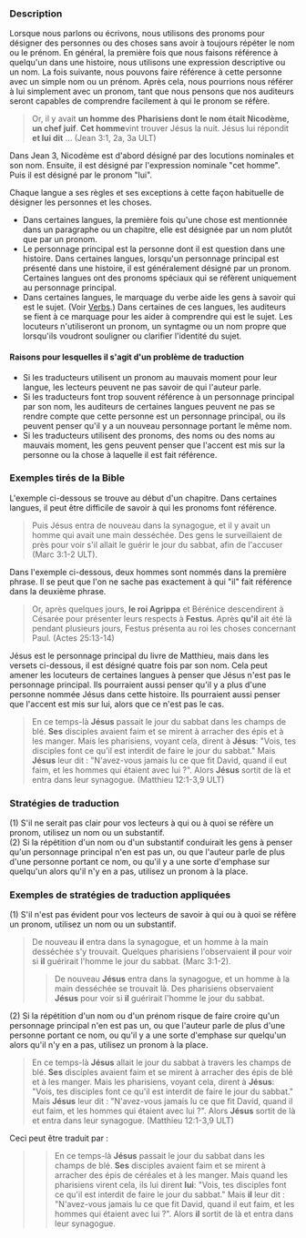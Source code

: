 ### Description

Lorsque nous parlons ou écrivons, nous utilisons des pronoms pour désigner des personnes ou des choses sans avoir à toujours répéter le nom ou le prénom. En général, la première fois que nous faisons référence à quelqu'un dans une histoire, nous utilisons une expression descriptive ou un nom. La fois suivante, nous pouvons faire référence à cette personne avec un simple nom ou un prénom. Après cela, nous pourrions nous référer à lui simplement avec un pronom, tant que nous pensons que nos auditeurs seront capables de comprendre facilement à qui le pronom se réfère.

> Or, il y avait **un homme des** **Pharisiens dont le nom était Nicodème, un chef juif**. **Cet homme**vint trouver Jésus la nuit. Jésus lui répondit **et lui dit** ... (Jean 3:1, 2a, 3a ULT)

Dans Jean 3, Nicodème est d'abord désigné par des locutions nominales et son nom. Ensuite, il est désigné par l'expression nominale "cet homme". Puis il est désigné par le pronom "lui".

Chaque langue a ses règles et ses exceptions à cette façon habituelle de désigner les personnes et les choses.

* Dans certaines langues, la première fois qu'une chose est mentionnée dans un paragraphe ou un chapitre, elle est désignée par un nom plutôt que par un pronom.
* Le personnage principal est la personne dont il est question dans une histoire. Dans certaines langues, lorsqu'un personnage principal est présenté dans une histoire, il est généralement désigné par un pronom. Certaines langues ont des pronoms spéciaux qui se réfèrent uniquement au personnage principal.
* Dans certaines langues, le marquage du verbe aide les gens à savoir qui est le sujet. (Voir [Verbs](../figs-verbs/01.md).) Dans certaines de ces langues, les auditeurs se fient à ce marquage pour les aider à comprendre qui est le sujet. Les locuteurs n'utiliseront un pronom, un syntagme ou un nom propre que lorsqu'ils voudront souligner ou clarifier l'identité du sujet.

#### Raisons pour lesquelles il s'agit d'un problème de traduction

* Si les traducteurs utilisent un pronom au mauvais moment pour leur langue, les lecteurs peuvent ne pas savoir de qui l'auteur parle.
* Si les traducteurs font trop souvent référence à un personnage principal par son nom, les auditeurs de certaines langues peuvent ne pas se rendre compte que cette personne est un personnage principal, ou ils peuvent penser qu'il y a un nouveau personnage portant le même nom.
* Si les traducteurs utilisent des pronoms, des noms ou des noms au mauvais moment, les gens peuvent penser que l'accent est mis sur la personne ou la chose à laquelle il est fait référence.

### Exemples tirés de la Bible

L'exemple ci-dessous se trouve au début d'un chapitre. Dans certaines langues, il peut être difficile de savoir à qui les pronoms font référence.

> Puis Jésus entra de nouveau dans la synagogue, et il y avait un homme qui avait une main desséchée. Des gens le surveillaient de près pour voir s'il allait le guérir le jour du sabbat, afin de l'accuser (Marc 3:1-2 ULT).

Dans l'exemple ci-dessous, deux hommes sont nommés dans la première phrase. Il se peut que l'on ne sache pas exactement à qui "il" fait référence dans la deuxième phrase.

> Or, après quelques jours, **le roi Agrippa** et Bérénice descendirent à Césarée pour présenter leurs respects à **Festus**. Après **qu'il** ait été là pendant plusieurs jours, Festus présenta au roi les choses concernant Paul. (Actes 25:13-14)

Jésus est le personnage principal du livre de Matthieu, mais dans les versets ci-dessous, il est désigné quatre fois par son nom. Cela peut amener les locuteurs de certaines langues à penser que Jésus n'est pas le personnage principal. Ils pourraient aussi penser qu'il y a plus d'une personne nommée Jésus dans cette histoire. Ils pourraient aussi penser que l'accent est mis sur lui, alors que ce n'est pas le cas.

> En ce temps-là **Jésus** passait le jour du sabbat dans les champs de blé. **Ses** disciples avaient faim et se mirent à arracher des épis et à les manger. Mais les pharisiens, voyant cela, dirent à **Jésus**: "Vois, tes disciples font ce qu'il est interdit de faire le jour du sabbat." Mais **Jésus** leur dit : "N'avez-vous jamais lu ce que fit David, quand il eut faim, et les hommes qui étaient avec lui ?". Alors **Jésus** sortit de là et entra dans leur synagogue. (Matthieu 12:1-3,9 ULT)

### Stratégies de traduction

(1) S'il ne serait pas clair pour vos lecteurs à qui ou à quoi se réfère un pronom, utilisez un nom ou un substantif.<br>
(2) Si la répétition d'un nom ou d'un substantif conduirait les gens à penser qu'un personnage principal n'en est pas un, ou que l'auteur parle de plus d'une personne portant ce nom, ou qu'il y a une sorte d'emphase sur quelqu'un alors qu'il n'y en a pas, utilisez un pronom à la place.

### Exemples de stratégies de traduction appliquées

(1) S'il n'est pas évident pour vos lecteurs de savoir à qui ou à quoi se réfère un pronom, utilisez un nom ou un substantif.

> De nouveau **il** entra dans la synagogue, et un homme à la main desséchée s'y trouvait. Quelques pharisiens l'observaient **il** pour voir si **il** guérirait l'homme le jour du sabbat. (Marc 3:1-2).
>
> > De nouveau **Jésus** entra dans la synagogue, et un homme à la main desséchée se trouvait là. Des pharisiens observaient **Jésus** pour voir si **il** guérirait l'homme le jour du sabbat.

(2) Si la répétition d'un nom ou d'un prénom risque de faire croire qu'un personnage principal n'en est pas un, ou que l'auteur parle de plus d'une personne portant ce nom, ou qu'il y a une sorte d'emphase sur quelqu'un alors qu'il n'y en a pas, utilisez un pronom à la place.

> En ce temps-là **Jésus** allait le jour du sabbat à travers les champs de blé. **Ses** disciples avaient faim et se mirent à arracher des épis de blé et à les manger. Mais les pharisiens, voyant cela, dirent à **Jésus**: "Vois, tes disciples font ce qu'il est interdit de faire le jour du sabbat." Mais **Jésus** leur dit : "N'avez-vous jamais lu ce que fit David, quand il eut faim, et les hommes qui étaient avec lui ?". Alors **Jésus** sortit de là et entra dans leur synagogue. (Matthieu 12:1-3,9 ULT)

Ceci peut être traduit par :

> > En ce temps-là **Jésus** passait le jour du sabbat dans les champs de blé. **Ses** disciples avaient faim et se mirent à arracher des épis de céréales et à les manger. Mais quand les pharisiens virent cela, ils lui dirent **lui**: "Vois, tes disciples font ce qu'il est interdit de faire le jour du sabbat." Mais **il** leur dit : "N'avez-vous jamais lu ce que fit David, quand il eut faim, et les hommes qui étaient avec lui ?". Alors **il** sortit de là et entra dans leur synagogue.
